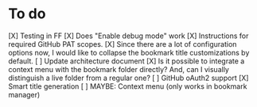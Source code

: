 # To do

[X] Testing in FF
[X] Does "Enable debug mode" work
[X] Instructions for required GitHub PAT scopes.
[X] Since there are a lot of configuration options now, I would like to collapse the bookmark title customizations by default.
[ ] Update architecture document
[X] Is it possible to integrate a context menu with the bookmark folder directly? And, can I visually distinguish a live folder from a regular one?
[ ] GitHub oAuth2 support
[X] Smart title generation
[ ] MAYBE: Context menu (only works in bookmark manager)
